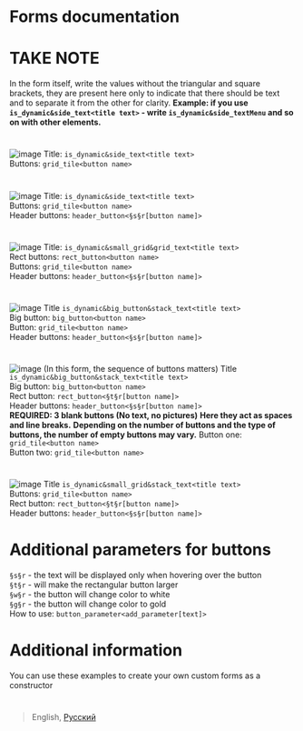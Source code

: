 # Forms documentation

# TAKE NOTE
In the form itself, write the values without the triangular and square brackets, they are present here only to indicate that there should be text and to separate it from the other for clarity. **Example: if you use ```is_dynamic&side_text<title text>``` - write ```is_dynamic&side_textMenu``` and so on with other elements.**
#

![image](https://user-images.githubusercontent.com/83061703/202968771-69dcac6e-205f-4d0b-bd6f-38198fb78852.png)
Title: ```is_dynamic&side_text<title text>```  
Buttons: ```grid_tile<button name>```  

# 
![image](https://user-images.githubusercontent.com/83061703/202969365-f4f1c063-3146-428f-8402-1bbefa8def25.png)
Title: ```is_dynamic&side_text<title text>```  
Buttons: ```grid_tile<button name>```  
Header buttons: ```header_button<§s§r[button name]>```

# 
![image](https://user-images.githubusercontent.com/83061703/202970775-5119837d-e7a3-408d-98c5-4c317bb5c952.png)
Title: ```is_dynamic&small_grid&grid_text<title text>```  
Rect buttons: ```rect_button<button name>```  
Buttons: ```grid_tile<button name>```  
Header buttons: ```header_button<§s§r[button name]>```

# 
![image](https://user-images.githubusercontent.com/83061703/202971792-a61ab216-ecb8-4f3e-8be0-fb90713ed039.png)
Title ```is_dynamic&big_button&stack_text<title text>```  
Big button: ```big_button<button name>```  
Button: ```grid_tile<button name>```  
Header buttons: ```header_button<§s§r[button name]>```

# 
![image](https://user-images.githubusercontent.com/83061703/202972785-25ecf8d1-244a-4d98-9712-4430d29a5d07.png)
(In this form, the sequence of buttons matters)
Title ```is_dynamic&big_button&stack_text<title text>```  
Big button: ```big_button<button name>```  
Rect button: ```rect_button<§t§r[button name]>```  
Header buttons: ```header_button<§s§r[button name]>```  
**REQUIRED: 3 blank buttons (No text, no pictures)**
**Here they act as spaces and line breaks.**
**Depending on the number of buttons and the type of buttons, the number of empty buttons may vary.**
Button one: ```grid_tile<button name>```  
Button two: ```grid_tile<button name>```

#
![image](https://user-images.githubusercontent.com/83061703/203530436-fcd43bab-1938-461b-aed9-931b82f528bf.png)
Title ```is_dynamic&small_grid&stack_text<title text>```  
Buttons: ```grid_tile<button name>```  
Rect button: ```rect_button<§t§r[button name]>```  
Header buttons: ```header_button<§s§r[button name]>```

# Additional parameters for buttons
```§s§r``` - the text will be displayed only when hovering over the button  
```§t§r``` - will make the rectangular button larger  
```§w§r``` - the button will change color to white  
```§g§r``` - the button will change color to gold  
How to use: ```button_parameter<add_parameter[text]>```

# Additional information
You can use these examples to create your own custom forms as a constructor


#
> English, [Русский](./rus.md)